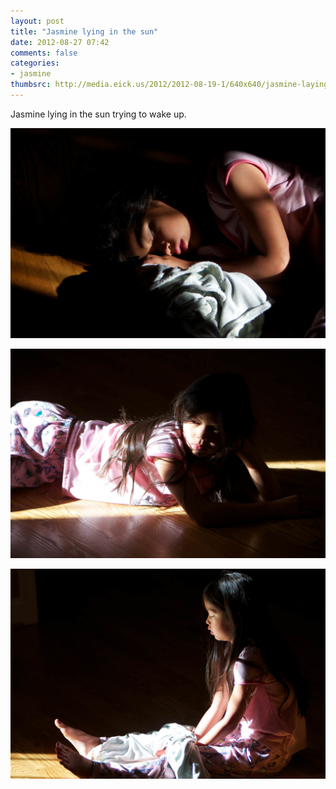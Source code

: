 ```yaml
---
layout: post
title: "Jasmine lying in the sun"
date: 2012-08-27 07:42
comments: false
categories: 
- jasmine
thumbsrc: http://media.eick.us/2012/2012-08-19-1/640x640/jasmine-laying-in-the-sun--2012-06-09at07-53-31.jpg
---
```

Jasmine lying in the sun trying to wake up.

![Jasmine lying in the sun trying to wake up](/assets/images/2012/2012-08-19-1/jasmine-laying-in-the-sun--2012-06-09at07-53-31.jpg)


![Jasmine lying in the sun trying to wake up](/assets/images/2012/2012-08-19-1/jasmine-laying-in-the-sun--2012-06-09at07-51-25.jpg)


![Jasmine lying in the sun trying to wake up](/assets/images/2012/2012-08-19-1/jasmine-laying-in-the-sun--2012-06-09at07-50-46.jpg)

